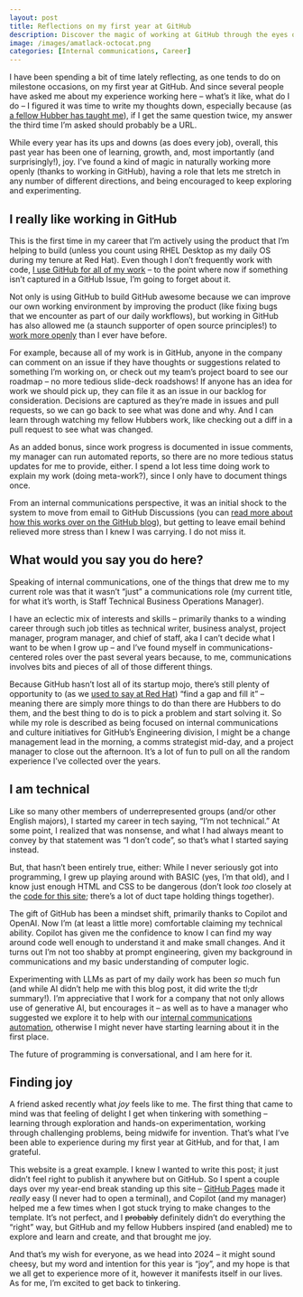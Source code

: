 ```yaml
---
layout: post
title: Reflections on my first year at GitHub
description: Discover the magic of working at GitHub through the eyes of a first-year employee. From working openly and experimenting with new technologies, to finding joy in tinkering and solving problems, this personal reflection offers a glimpse into the unique and rewarding experience of being a Hubber.
image: /images/amatlack-octocat.png
categories: [Internal communications, Career]
---
```


I have been spending a bit of time lately reflecting, as one tends to do on milestone occasions, on my first year at GitHub. And since several people have asked me about my experience working here – what’s it like, what do I do – I figured it was time to write my thoughts down, especially because (as [a fellow Hubber has taught me](https://ben.balter.com/2015/11/12/why-urls/)), if I get the same question twice, my answer the third time I’m asked should probably be a URL.

While every year has its ups and downs (as does every job), overall, this past year has been one of learning, growth, and, most importantly (and surprisingly!), joy. I’ve found a kind of magic in naturally working more openly (thanks to working in GitHub), having a role that lets me stretch in any number of different directions, and being encouraged to keep exploring and experimenting.

## I really like working in GitHub

This is the first time in my career that I’m actively using the product that I’m helping to build (unless you count using RHEL Desktop as my daily OS during my tenure at Red Hat). Even though I don’t frequently work with code, [I use GitHub for all of my work](https://ben.balter.com/2023/03/02/github-for-non-technical-roles/) – to the point where now if something isn’t captured in a GitHub Issue, I’m going to forget about it.

Not only is using GitHub to build GitHub awesome because we can improve our own working environment by improving the product (like fixing bugs that we encounter as part of our daily workflows), but working in GitHub has also allowed me (a staunch supporter of open source principles!) to [work more openly](https://ben.balter.com/2022/02/16/leaders-show-their-work/) than I ever have before. 

For example, because all of my work is in GitHub, anyone in the company can comment on an issue if they have thoughts or suggestions related to something I’m working on, or check out my team’s project board to see our roadmap – no more tedious slide-deck roadshows! If anyone has an idea for work we should pick up, they can file it as an issue in our backlog for consideration. Decisions are captured as they’re made in issues and pull requests, so we can go back to see what was done and why. And I can learn through watching my fellow Hubbers work, like checking out a diff in a pull request to see what was changed.

As an added bonus, since work progress is documented in issue comments, my manager can run automated reports, so there are no more tedious status updates for me to provide, either. I spend a lot less time doing work to explain my work (doing meta-work?), since I only have to document things once.

From an internal communications perspective, it was an initial shock to the system to move from email to GitHub Discussions (you can [read more about how this works over on the GitHub blog](https://github.blog/2023-10-04-how-to-communicate-like-a-github-engineer-our-principles-practices-and-tools/)), but getting to leave email behind relieved more stress than I knew I was carrying. I do not miss it.

## What would you say you do here?

Speaking of internal communications, one of the things that drew me to my current role was that it wasn’t “just” a communications role (my current title, for what it’s worth, is Staff Technical Business Operations Manager). 

I have an eclectic mix of interests and skills – primarily thanks to a winding career through such job titles as technical writer, business analyst, project manager, program manager, and chief of staff, aka I can’t decide what I want to be when I grow up – and I’ve found myself in communications-centered roles over the past several years because, to me, communications involves bits and pieces of all of those different things. 

Because GitHub hasn’t lost all of its startup mojo, there’s still plenty of opportunity to (as we [used to say at Red Hat](/own-your-open-career)) “find a gap and fill it” – meaning there are simply more things to do than there are Hubbers to do them, and the best thing to do is to pick a problem and start solving it. So while my role is described as being focused on internal communications and culture initiatives for GitHub’s Engineering division, I might be a change management lead in the morning, a comms strategist mid-day, and a project manager to close out the afternoon. It’s a lot of fun to pull on all the random experience I’ve collected over the years.

## I am technical

Like so many other members of underrepresented groups (and/or other English majors), I started my career in tech saying, “I’m not technical.” At some point, I realized that was nonsense, and what I had always meant to convey by that statement was “I don’t code”, so that’s what I started saying instead. 

But, that hasn’t been entirely true, either: While I never seriously got into programming, I grew up playing around with BASIC (yes, I’m that old), and I know just enough HTML and CSS to be dangerous (don’t look _too_ closely at the [code for this site](https://github.com/amatlack/amatlack.github.io); there’s a lot of duct tape holding things together). 

The gift of GitHub has been a mindset shift, primarily thanks to Copilot and OpenAI. Now I’m (at least a little more) comfortable claiming my technical ability. Copilot has given me the confidence to know I can find my way around code well enough to understand it and make small changes. And it turns out I’m not too shabby at prompt engineering, given my background in communications and my basic understanding of computer logic. 

Experimenting with LLMs as part of my daily work has been _so_ much fun (and while AI didn’t help me with this blog post, it did write the tl;dr summary!). I’m appreciative that I work for a company that not only allows use of generative AI, but encourages it – as well as to have a manager who suggested we explore it to help with our [internal communications automation](https://github.blog/2023-10-04-how-to-communicate-like-a-github-engineer-our-principles-practices-and-tools/), otherwise I might never have starting learning about it in the first place.

The future of programming is conversational, and I am here for it.

## Finding joy

A friend asked recently what _joy_ feels like to me. The first thing that came to mind was that feeling of delight I get when tinkering with something – learning through exploration and hands-on experimentation, working through challenging problems, being midwife for invention. That’s what I’ve been able to experience during my first year at GitHub, and for that, I am grateful.

This website is a great example. I knew I wanted to write this post; it just didn’t feel right to publish it anywhere but on GitHub. So I spent a couple days over my year-end break standing up this site – [GitHub Pages](https://docs.github.com/en/pages/getting-started-with-github-pages/about-github-pages) made it _really_ easy (I never had to open a terminal), and Copilot (and my manager) helped me a few times when I got stuck trying to make changes to the template. It’s not perfect, and I ~~probably~~ definitely didn’t do everything the “right” way, but GitHub and my fellow Hubbers inspired (and enabled) me to explore and learn and create, and that brought me joy.

And that’s my wish for everyone, as we head into 2024 – it might sound cheesy, but my word and intention for this year is “joy”, and my hope is that we all get to experience more of it, however it manifests itself in our lives. As for me, I’m excited to get back to tinkering. 
